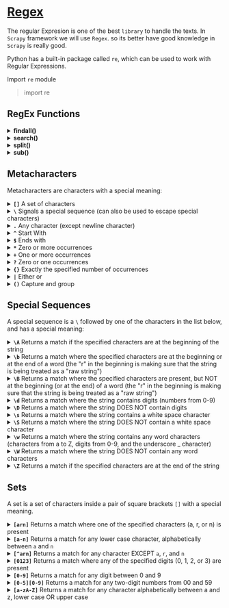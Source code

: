 # [Regex](https://www.w3schools.com/python/python_regex.asp)
The regular Expresion is one of the best `library` to handle the texts. In `Scrapy` framework we will use `Regex`. so its better have good knowledge in `Scrapy` is really good.

Python has a built-in package called `re`, which can be used to work with Regular Expressions.

Import `re` module

> import re 

## RegEx Functions
<details>
  <summary><b>findall()</b></summary>

  Returns a list containing `all matches`

  `re.findall(str, str) -> list`

```
import re

txt = "The rain in Spain"
x = re.findall("ai", txt)
print(x)
```
output
```
['ai', 'ai']
```
</details>
    
<details>
  <summary><b>search()</b></summary>

  Returns a `Match object` if there is a match anywhere in the string

  If there is more than one match, only the `first occurrence` of the match will be returned.

  If no matches are found, the value `None` is returned.

  ```
import re

txt = "The rain in Spain"
x = re.search("\s", txt)

print("Match Object -->",x) 
```
output
```
Match Object --> <re.Match object; span=(3, 4), match=' '>
```
</details>


<details>
  <summary><b>split()</b></summary>

  Returns a `list` where the string has been split at each match

  You can control the number of occurrences by specifying the `maxsplit` as `third` positional parameter

  ```
import re

txt = "The rain in Spain"
x = re.split("\s", txt)
print(x
```
Output
```
['The', 'rain', 'in', 'Spain']
```
</details>




<details>
  <summary><b>sub()</b></summary>
  
  The `sub()` function replaces the matches with the text of your choice:

  ```
import re

#Replace all white-space characters with the digit "9":

txt = "The rain in Spain"
x = re.sub("\s", "9", txt)
print(x)
```
Output
```
The9rain9in9Spain
```
</details>

## Metacharacters
Metacharacters are characters with a special meaning:

<details>
  <summary><b><code>[]</code></b> A set of characters</summary>

  Example: `[a-m]`
  ```
import re

txt = "The rain in Spain"

#Find all lower case characters alphabetically between "a" and "m":

x = re.findall("[a-m]", txt)
print(x)
```
Output
```
['h', 'e', 'a', 'i', 'i', 'a', 'i']
```
</details>


<details>
  <summary><b><code>\</code></b>   Signals a special sequence (can also be used to escape special characters)</summary>
  
  ```
import re

txt = "That will be 59 dollars"

#Find all digit characters:

x = re.findall("\d", txt)
print(x)
```
Output
```
['5', '9']
```
</details>


<details>
  <summary><b><code>.</code></b> Any character (except newline character)	</summary>
  
  ```
import re

txt = "hello planet"

#Search for a sequence that starts with "he", followed by two (any) characters, and an "o":

x = re.findall("he..o", txt)
print(x)
```
Output
```
['hello']
```
  
</details>


<details>
  <summary><b><code>^</code></b>   Start With</summary>

```
import re
txt = "hello world"
x = re.findall("^hello", txt)
print(x)
```
Output
```
["hello"]
```
</details>


<details>
  <summary><b><code>$</code></b>   Ends with</summary>

```
import re

txt = "hello world"
x = re.findall("world$", txt )
print(x)
```
Output
```
["world"]
```
</details>

<details>
  <summary><b><code>*</code></b>   Zero or more occurrences</summary>


```
import re

txt = "hello planet"

#Search for a sequence that starts with "he", followed by 0 or more  (any) characters, and an "o":

x = re.findall("he.*o", txt)

print(x)

```
Output
```
['hello']
```
</details>


<details>
  <summary><b><code>+</code></b> One or more occurrences</summary>

```
import re

txt = "hello planet"

#Search for a sequence that starts with "he", followed by 1 or more  (any) characters, and an "o":

x = re.findall("he.+o", txt)

print(x)
```
Output
```
['hello']
```
</details>




<details>
  <summary><b><code>?</code></b> Zero or one occurrences</summary>

```
import re

txt = "hello planet"

#Search for a sequence that starts with "he", followed by 0 or 1  (any) character, and an "o":

x = re.findall("he.?o", txt)

print(x)

#This time we got no match, because there were not zero, not one, but two characters between "he" and the "o"
```
Output
```
[]
```
  
</details>


<details>
  <summary><b><code>{}</code></b> Exactly the specified number of occurrences	</summary>

  ```
import re

txt = "hello planet"

#Search for a sequence that starts with "he", followed excactly 2 (any) characters, and an "o":

x = re.findall("he.{2}o", txt)

print(x)
```
Output
```
['hello']
```
</details>

<details>
  <summary><b><code>|</code></b> Either or</summary>

  ```
import re

txt = "The rain in Spain falls mainly in the plain!"

#Check if the string contains either "falls" or "stays":

x = re.findall("falls|stays", txt)

print(x)

if x:
  print("Yes, there is at least one match!")
else:
  print("No match")
```
Output
```
['falls']
Yes, there is at least one match!
```
</details>

<details>
  <summary><b><code>()</code></b> 	Capture and group</summary>
</details>


## Special Sequences
A special sequence is a `\` followed by one of the characters in the list below, and has a special meaning:

<details>
  <summary><b><code>\A</code></b> Returns a match if the specified characters are at the beginning of the string	</summary>

  This is same like `^` Starts with

  ```
import re

txt = "The rain in Spain"

#Check if the string starts with "The":

x = re.findall("\AThe", txt)

print(x)

if x:
  print("Yes, there is a match!")
else:
  print("No match")

```
Output
```
['The']
Yes, there is a match!
```
</details>



<details>
  <summary><b><code>\b</code></b> Returns a match where the specified characters are at the beginning or at the end of a word
(the "r" in the beginning is making sure that the string is being treated as a "raw string")</summary>

Example 1
```
import re

txt = "The rain in Spain"

#Check if "ain" is present at the beginning of a WORD:

x = re.findall(r"\bain", txt)

print(x)

if x:
  print("Yes, there is at least one match!")
else:
  print("No match")
```
Output
```
[]
No match
```

Example 2
```
import re

txt = "The rain in Spain"

#Check if "ain" is present at the end of a WORD:

x = re.findall(r"ain\b", txt)

print(x)

if x:
  print("Yes, there is at least one match!")
else:
  print("No match")

```
Output
```
['ain', 'ain']
Yes, there is at least one match!
```
</details>


<details>
  <summary><b><code>\B</code></b> 	Returns a match where the specified characters are present, but NOT at the beginning (or at the end) of a word
(the "r" in the beginning is making sure that the string is being treated as a "raw string")	</summary>

  Example 1
  ```
import re

txt = "The rain in Spain"

#Check if "ain" is present, but NOT at the beginning of a word:

x = re.findall(r"\Bain", txt)

print(x)

if x:
  print("Yes, there is at least one match!")
else:
  print("No match")

```
Output
```
['ain', 'ain']
Yes, there is at least one match!
```

Example 2
```
import re

txt = "The rain in Spain"

#Check if "ain" is present, but NOT at the end of a word:

x = re.findall(r"ain\B", txt)

print(x)

if x:
  print("Yes, there is at least one match!")
else:
  print("No match")
```
Output
```
[]
No match
```
</details>

<details>
  <summary><b><code>\d</code></b> Returns a match where the string contains digits (numbers from 0-9)		</summary>

```
import re

txt = "The rain in Spain"

#Check if the string contains any digits (numbers from 0-9):

x = re.findall("\d", txt)

print(x)

if x:
  print("Yes, there is at least one match!")
else:
  print("No match")
```
Output
```
[]
No match
```
</details>



<details>
  <summary><b><code>\D</code></b> 	Returns a match where the string DOES NOT contain digits</summary>

```
import re

txt = "Hello World"

#Return a match at every no-digit character:

x = re.findall("\D", txt)

print(x)

if x:
  print("Yes, there is at least one match!")
else:
  print("No match")
```
Output
```
['H', 'e', 'l', 'l', 'o', ' ', 'W', 'o', 'r', 'l', 'd']
Yes, there is at least one match!
```
</details>


<details>
  <summary><b><code>\s</code></b> 	Returns a match where the string contains a white space character</summary>

  ```
import re

txt = "The rain in Spain"

#Return a match at every white-space character:

x = re.findall("\s", txt)

print(x)

if x:
  print("Yes, there is at least one match!")
else:
  print("No match")
```
Output
```
[' ', ' ', ' ']
Yes, there is at least one match!
```
</details>



<details>
  <summary><b><code>\S</code></b> 		Returns a match where the string DOES NOT contain a white space character</summary>

  ```
import re

txt = "Hello World"

#Return a match at every NON white-space character:

x = re.findall("\S", txt)

print(x)

if x:
  print("Yes, there is at least one match!")
else:
  print("No match")

```
Output
```
['H', 'e', 'l', 'l', 'o', 'W', 'o', 'r', 'l', 'd']
Yes, there is at least one match!
```
</details>


<details>
  <summary><b><code>\w</code></b> 	Returns a match where the string contains any word characters (characters from a to Z, digits from 0-9, and the underscore _ character)</summary>

```
import re

txt = "The rain in Spain"

#Return a match at every word character (characters from a to Z, digits from 0-9, and the underscore _ character):

x = re.findall("\w", txt)

print(x)

if x:
  print("Yes, there is at least one match!")
else:
  print("No match")
```

Output
```

['T', 'h', 'e', 'r', 'a', 'i', 'n', 'i', 'n', 'S', 'p', 'a', 'i', 'n']
Yes, there is at least one match!
```
</details>


<details>
  <summary><b><code>\W</code></b> 	Returns a match where the string DOES NOT contain any word characters</summary>

  ```
import re

txt = "The rain in Spain"

#Return a match at every NON word character (characters NOT between a and Z. Like "!", "?" white-space etc.):

x = re.findall("\W", txt)

print(x)

if x:
  print("Yes, there is at least one match!")
else:
  print("No match")

```
Output
```
[' ', ' ', ' ']
Yes, there is at least one match!
```
</details>


<details>
  <summary><b><code>\Z</code></b> Returns a match if the specified characters are at the end of the string</summary>

  ```
import re

txt = "The rain in Spain"

#Check if the string ends with "Spain":

x = re.findall("Spain\Z", txt)

print(x)

if x:
  print("Yes, there is a match!")
else:
  print("No match")
```
Output
```
['Spain']
Yes, there is a match!
```
</details>

## Sets
A set is a set of characters inside a pair of square brackets `[]` with a special meaning.

<details>
  <summary><b><code>[arn]</code></b> Returns a match where one of the specified characters (a, r, or n) is present</summary>

  ```
import re

txt = "The rain in Spain"

#Check if the string has any a, r, or n characters:

x = re.findall("[arn]", txt)

print(x)

if x:
  print("Yes, there is at least one match!")
else:
  print("No match")

```
Output
```
['r', 'a', 'n', 'n', 'a', 'n']
Yes, there is at least one match!
```
</details>


<details>
  <summary><b><code>[a-n]</code></b> Returns a match for any lower case character, alphabetically between <code>a</code> and <code>n</code></summary>

  ```
import re

txt = "The rain in Spain"

#Check if the string has any characters between a and n:

x = re.findall("[a-n]", txt)

print(x)

if x:
  print("Yes, there is at least one match!")
else:
  print("No match")

```
Output
```
['h', 'e', 'a', 'i', 'n', 'i', 'n', 'a', 'i', 'n']
Yes, there is at least one match!
```
</details>




<details>
  <summary><b><code>[^arn]</code></b> Returns a match for any character EXCEPT <code>a</code>, <code>r</code>, and <code>n</code> </summary>

```
import re

txt = "The rain in Spain"

#Check if the string has other characters than a, r, or n:

x = re.findall("[^arn]", txt)

print(x)

if x:
  print("Yes, there is at least one match!")
else:
  print("No match")
```
Output
```
['T', 'h', 'e', ' ', 'i', ' ', 'i', ' ', 'S', 'p', 'i']
Yes, there is at least one match!
```
</details>




<details>
  <summary><b><code>[0123]</code></b> Returns a match where any of the specified digits (0, 1, 2, or 3) are present </summary>

```
import re

txt = "The rain in Spain"

#Check if the string has any 0, 1, 2, or 3 digits:

x = re.findall("[0123]", txt)

print(x)

if x:
  print("Yes, there is at least one match!")
else:
  print("No match")
```
Output
```
[]
No match
```
</details>



<details>
  <summary><b><code>[0-9]</code></b> Returns a match for any digit between 0 and 9 </summary>

```
import re

txt = "8 times before 11:45 AM"

#Check if the string has any digits:

x = re.findall("[0-9]", txt)

print(x)

if x:
  print("Yes, there is at least one match!")
else:
  print("No match")
```
Output
```
['8', '1', '1', '4', '5']
Yes, there is at least one match!
```
</details>



<details>
  <summary><b><code>[0-5][0-9]</code></b> Returns a match for any two-digit numbers from 00 and 59 </summary>

```
import re

txt = "8 times before 11:45 AM"

#Check if the string has any two-digit numbers, from 00 to 59:

x = re.findall("[0-5][0-9]", txt)

print(x)

if x:
  print("Yes, there is at least one match!")
else:
  print("No match")
```
Output
```
['11', '45']
Yes, there is at least one match!
```
  
</details>




<details>
  <summary><b><code>[a-zA-Z]</code></b> Returns a match for any character alphabetically between a and z, lower case OR upper case </summary>

  ```
import re

txt = "8 times before 11:45 AM"

#Check if the string has any characters from a to z lower case, and A to Z upper case:

x = re.findall("[a-zA-Z]", txt)

print(x)

if x:
  print("Yes, there is at least one match!")
else:
  print("No match")

```
Output
```
['t', 'i', 'm', 'e', 's', 'b', 'e', 'f', 'o', 'r', 'e', 'A', 'M']
Yes, there is at least one match!
```
</details>
















